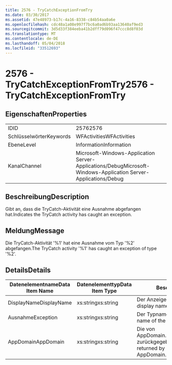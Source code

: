 ```yaml
---
title: 2576 - TryCatchExceptionFromTry
ms.date: 03/30/2017
ms.assetid: 47e48973-b17c-4a16-8338-c84b54aa0a6e
ms.openlocfilehash: cdc48a1a08e997f7bc6a0ad6b93aa13640af9ed3
ms.sourcegitcommit: 3d5d33f384eeba41b2dff79d096f47ccc8d8f03d
ms.translationtype: MT
ms.contentlocale: de-DE
ms.lasthandoff: 05/04/2018
ms.locfileid: "33512693"
---
```

# <a name="2576---trycatchexceptionfromtry"></a><span data-ttu-id="1684e-102">2576 - TryCatchExceptionFromTry</span><span class="sxs-lookup"><span data-stu-id="1684e-102">2576 - TryCatchExceptionFromTry</span></span>
## <a name="properties"></a><span data-ttu-id="1684e-103">Eigenschaften</span><span class="sxs-lookup"><span data-stu-id="1684e-103">Properties</span></span>  
  
|||  
|-|-|  
|<span data-ttu-id="1684e-104">ID</span><span class="sxs-lookup"><span data-stu-id="1684e-104">ID</span></span>|<span data-ttu-id="1684e-105">2576</span><span class="sxs-lookup"><span data-stu-id="1684e-105">2576</span></span>|  
|<span data-ttu-id="1684e-106">Schlüsselwörter</span><span class="sxs-lookup"><span data-stu-id="1684e-106">Keywords</span></span>|<span data-ttu-id="1684e-107">WFActivities</span><span class="sxs-lookup"><span data-stu-id="1684e-107">WFActivities</span></span>|  
|<span data-ttu-id="1684e-108">Ebene</span><span class="sxs-lookup"><span data-stu-id="1684e-108">Level</span></span>|<span data-ttu-id="1684e-109">Information</span><span class="sxs-lookup"><span data-stu-id="1684e-109">Information</span></span>|  
|<span data-ttu-id="1684e-110">Kanal</span><span class="sxs-lookup"><span data-stu-id="1684e-110">Channel</span></span>|<span data-ttu-id="1684e-111">Microsoft-Windows-Application Server-Applications/Debug</span><span class="sxs-lookup"><span data-stu-id="1684e-111">Microsoft-Windows-Application Server-Applications/Debug</span></span>|  
  
## <a name="description"></a><span data-ttu-id="1684e-112">Beschreibung</span><span class="sxs-lookup"><span data-stu-id="1684e-112">Description</span></span>  
 <span data-ttu-id="1684e-113">Gibt an, dass die TryCatch-Aktivität eine Ausnahme abgefangen hat.</span><span class="sxs-lookup"><span data-stu-id="1684e-113">Indicates the TryCatch activity has caught an exception.</span></span>  
  
## <a name="message"></a><span data-ttu-id="1684e-114">Meldung</span><span class="sxs-lookup"><span data-stu-id="1684e-114">Message</span></span>  
 <span data-ttu-id="1684e-115">Die TryCatch-Aktivität '%1' hat eine Ausnahme vom Typ '%2' abgefangen.</span><span class="sxs-lookup"><span data-stu-id="1684e-115">The TryCatch activity '%1' has caught an exception of type '%2'.</span></span>  
  
## <a name="details"></a><span data-ttu-id="1684e-116">Details</span><span class="sxs-lookup"><span data-stu-id="1684e-116">Details</span></span>  
  
|<span data-ttu-id="1684e-117">Datenelementname</span><span class="sxs-lookup"><span data-stu-id="1684e-117">Data Item Name</span></span>|<span data-ttu-id="1684e-118">Datenelementtyp</span><span class="sxs-lookup"><span data-stu-id="1684e-118">Data Item Type</span></span>|<span data-ttu-id="1684e-119">Beschreibung</span><span class="sxs-lookup"><span data-stu-id="1684e-119">Description</span></span>|  
|--------------------|--------------------|-----------------|  
|<span data-ttu-id="1684e-120">DisplayName</span><span class="sxs-lookup"><span data-stu-id="1684e-120">DisplayName</span></span>|<span data-ttu-id="1684e-121">xs:string</span><span class="sxs-lookup"><span data-stu-id="1684e-121">xs:string</span></span>|<span data-ttu-id="1684e-122">Der Anzeigename der Aktivität.</span><span class="sxs-lookup"><span data-stu-id="1684e-122">The display name of the activity.</span></span>|  
|<span data-ttu-id="1684e-123">Ausnahme</span><span class="sxs-lookup"><span data-stu-id="1684e-123">Exception</span></span>|<span data-ttu-id="1684e-124">xs:string</span><span class="sxs-lookup"><span data-stu-id="1684e-124">xs:string</span></span>|<span data-ttu-id="1684e-125">Der Typname der Ausnahme.</span><span class="sxs-lookup"><span data-stu-id="1684e-125">The type name of the exception.</span></span>|  
|<span data-ttu-id="1684e-126">AppDomain</span><span class="sxs-lookup"><span data-stu-id="1684e-126">AppDomain</span></span>|<span data-ttu-id="1684e-127">xs:string</span><span class="sxs-lookup"><span data-stu-id="1684e-127">xs:string</span></span>|<span data-ttu-id="1684e-128">Die von AppDomain.CurrentDomain.FriendlyName zurückgegebene Zeichenfolge.</span><span class="sxs-lookup"><span data-stu-id="1684e-128">The string returned by AppDomain.CurrentDomain.FriendlyName.</span></span>|
